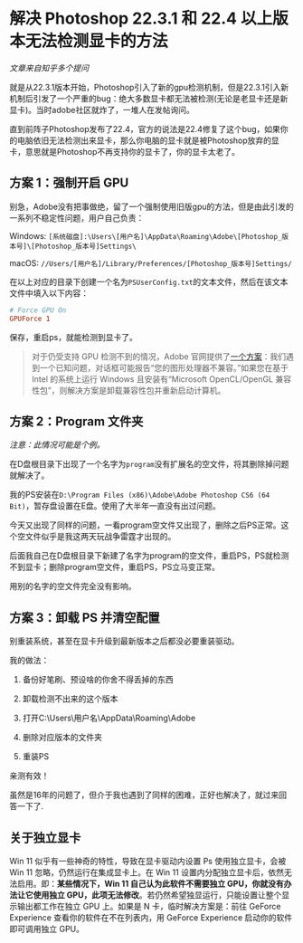 # 解决 Photoshop 22.3.1 和 22.4 以上版本无法检测显卡的方法

*文章来自知乎多个提问*

就是从22.3.1版本开始，Photoshop引入了新的gpu检测机制，但是22.3.1引入新机制后引发了一个严重的bug：绝大多数显卡都无法被检测(无论是老显卡还是新显卡)。当时adobe社区就炸了，一堆人在发帖询问。

直到前阵子Photoshop发布了22.4，官方的说法是22.4修复了这个bug，如果你的电脑依旧无法检测出来显卡，那么你电脑的显卡就是被Photoshop放弃的显卡，意思就是Photoshop不再支持你的显卡了，你的显卡太老了。

## 方案 1：强制开启 GPU

别急，Adobe没有把事做绝，留了一个强制使用旧版gpu的方法，但是由此引发的一系列不稳定性问题，用户自己负责：

Windows: `[系统磁盘]:\Users\[用户名]\AppData\Roaming\Adobe\[Photoshop_版本号]\[Photoshop_版本号]Settings\`

macOS: `//Users/[用户名]/Library/Preferences/[Photoshop_版本号]Settings/`

在以上对应的目录下创建一个名为`PSUserConfig.txt`的文本文件，然后在该文本文件中填入以下内容：

```ini
# Force GPU On
GPUForce 1
```

保存，重启ps，就能检测到显卡了。

> 对于仍受支持 GPU 检测不到的情况，Adobe 官网提供了[一个方案](https://helpx.adobe.com/cn/photoshop/kb/troubleshoot-gpu-graphics-card.html)：我们遇到一个已知问题，对话框可能报告“您的图形处理器不兼容。”如果您在基于 Intel 的系统上运行 Windows 且安装有“Microsoft OpenCL/OpenGL 兼容性包”，则解决方案是卸载兼容性包并重新启动计算机。

## 方案 2：Program 文件夹

*注意：此情况可能是个例。*

在D盘根目录下出现了一个名字为`program`没有扩展名的空文件，将其删除掉问题就解决了。

我的PS安装在`D:\Program Files (x86)\Adobe\Adobe Photoshop CS6 (64 Bit)`，暂存盘设置在E盘。使用了大半年一直没有出过问题。

今天又出现了同样的问题，一看program空文件又出现了，删除之后PS正常。这个空文件似乎是我这两天玩战争雷霆才出现的。

后面我自己在D盘根目录下新建了名字为program的空文件，重启PS，PS就检测不到显卡；删除program空文件，重启PS，PS立马变正常。

用别的名字的空文件完全没有影响。

## 方案 3：卸载 PS 并清空配置

别重装系统，甚至在显卡升级到最新版本之后都没必要重装驱动。

我的做法：

1. 备份好笔刷、预设啥的你舍不得丢掉的东西

2. 卸载检测不出来的这个版本

3. 打开C:\Users\用户名\AppData\Roaming\Adobe

4. 删除对应版本的文件夹

5. 重装PS

亲测有效！

虽然是16年的问题了，但介于我也遇到了同样的困难，正好也解决了，就过来回答一下了.


## 关于独立显卡

Win 11 似乎有一些神奇的特性，导致在显卡驱动内设置 Ps 使用独立显卡，会被 Win 11 忽略，仍然运行在集成显卡上。在 Win 11 设置内分配独立显卡后，依然无法启用。即：**某些情况下，Win 11 自己认为此软件不需要独立 GPU，你就没有办法让它使用独立 GPU，此项无法修改**。若仍然希望独显运行，只能设置让整个显示输出都工作在独立 GPU 上。如果是 N 卡，临时解决方案是：前往 GeForce Experience 查看你的软件在不在列表内，用 GeForce Experience 启动你的软件即可调用独立 GPU。